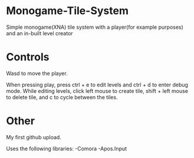 # Monogame-Tile-System
Simple monogame(XNA) tile system with a player(for example purposes) and an in-built level creator

# Controls
Wasd to move the player.

When pressing play, press ctrl + e to edit levels and ctrl + d to enter debug mode.
While editing levels, click left mouse to create tile, shift + left mouse to delete tile, and c to cycle between the tiles.

# Other
My first github upload.

Uses the following libraries:
  -Comora
  -Apos.Input
